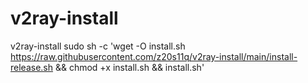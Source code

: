 # v2ray-install
v2ray-install
sudo sh -c 'wget -O install.sh https://raw.githubusercontent.com/z20s11q/v2ray-install/main/install-release.sh && chmod +x install.sh && install.sh'
